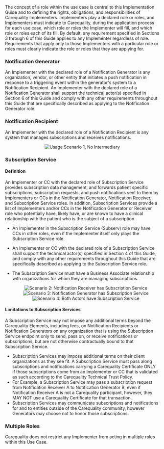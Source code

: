 The concept of a role within the use case is central to this Implementation Guide and to defining the rights, obligations, and responsibilities of Carequality Implementers. Implementers play a declared role or roles, and Implementers must indicate to Carequality, during the application process for each use case, which role or roles the Implementer will fill, and which role or roles each of its fill. By default, any requirement specified in Sections 3 through 6 of this Guide applies to any Implementer regardless of role. Requirements that apply only to those Implementers with a particular role or roles must clearly indicate the role or roles that they are applying for.

### Notification Generator

An Implementer with the declared role of a Notification Generator is any organization, vendor, or other entity that initiates a push notification in response to a triggering event within the generator's system to a Notification Recipient. An Implementer with the declared role of a Notification Generator shall support the technical actor(s) specified in Section 6 of this Guide and comply with any other requirements throughout this Guide that are specifically described as applying to the Notification Generator role.

### Notification Recipient

An Implementer with the declared role of a Notification Recipient is any system that manages subscriptions and receives notifications.

<span style="display:block;text-align:center">
  <img src="Scenario1.png" alt="Usage Scenario 1, No Intermediary" title="Scenario 1, No Intermediary">
</span>

### Subscription Service

#### Definition

An Implementer or CC with the declared role of Subscription Service provides subscription data management, and forwards patient specific subscriptions, subscription requests, and push notifications sent to them by Implementers or CCs in the Notification Generator, Notification Receiver, and Subscription Service roles. In addition, Subscription Services provide a list of Implementers and/or CCs in the Notification Generator or Receiver role who potentially have, likely have, or are known to have a clinical relationship with the patient who is the subject of a subscription.

- An Implementer in the Subscription Service (Subserv) role may have CCs in other roles, even if the Implementer itself only plays the Subscription Service role.
- An Implementer or CC with the declared role of a Subscription Service shall support the technical actor(s) specified in Section 4 of this Guide, and comply with any other requirements throughout this Guide that are specifically described as applying to the Subscription Service role.
- The Subscription Service must have a Business Associate relationship with organizations for whom they are managing subscriptions.

  <span style="display:block;text-align:center">
    <img src="Scenario2.png" alt="Scenario 2: Notification Receiver has Subscription Service" title="Scenario 2: Notification Receiver has Subscription Service">
  </span>

  <span style="display:block;text-align:center">
    <img src="Scenario3.png" alt="Scenario 3: Notification Generator has Subscription Service" title="Scenario 3: Notification Generator has Subscription Service">
  </span>

  <span style="display:block;text-align:center">
    <img src="Scenario4.png" alt="Scenario 4: Both Actors have Subscription Service" title="Scenario 4: Both Actors have Subscription Service">
  </span>

#### Limitations to Subscription Services

A Subscription Service may not impose any additional terms beyond the Carequality Elements, including fees, on Notification Recipients or Notification Generators on any organization that is using the Subscription Service endpoint only to send, pass on, or receive notifications or subscriptions, but are not otherwise contractually bound to that Subscription Service.

- Subscription Services may impose additional terms on their client organizations as they see fit. A Subscription Service must pass along subscriptions and notifications carrying a Carequality Certificate ONLY if those subscriptions come from an Implementer or CC that is validated as such according to the Carequality Technical Trust Policy.
- For Example, a Subscription Service may pass a subscription request from Notification Receiver A to Notification Generator B, even if Notification Receiver A is not a Carequality participant, however, they MAY NOT use a Carequality Certificate for that transaction.
- Subscription Services may communicate subscriptions and notifications for and to entities outside of the Carequality community, however Generators may choose not to honor those subscriptions.

### Multiple Roles

Carequality does not restrict any Implementer from acting in multiple roles within this Use Case.
